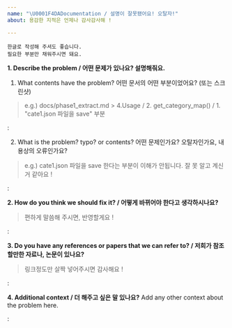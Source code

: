 ```yaml
---
name: "\U0001F4DADocumentation / 설명이 잘못됐어요! 오탈자!"
about: 용감한 지적은 언제나 감사감사해 !

---
```


```
한글로 작성해 주셔도 좋습니다.
필요한 부분만 채워주시면 돼요.
```
**1. Describe the problem / 어떤 문제가 있나요? 설명해줘요.**
1. What contents have the problem? 어떤 문서의 어떤 부분이었어요? (또는 스크린샷)
> e.g.) docs/phase1_extract.md > 4.Usage / 2. get_category_map() / 1. "cate1.json 파일을 save" 부분

: 

2. What is the problem? typo? or contents? 어떤 문제인가요? 오탈자인가요, 내용상의 오류인가요?
> e.g.) cate1.json 파일을 save 한다는 부분이 이해가 안됩니다. 잘 못 알고 계신거 같아요 !

:

**2. How do you think we should fix it? / 어떻게 바뀌어야 한다고 생각하시나요?**
> 편하게 말씀해 주시면, 반영할게요 !

:

**3. Do you have any references or papers that we can refer to? / 저희가 참조할만한 자료나, 논문이 있나요?**
> 링크정도만 살짝 넣어주시면 감사해요 ! 

: 

**4. Additional context / 더 해주고 싶은 말 있나요?**
Add any other context about the problem here.

:
